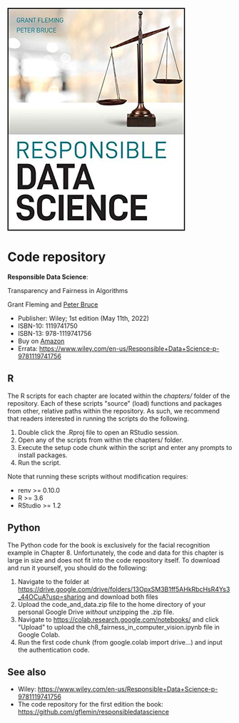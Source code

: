 ![Book cover](/images/responsible_ds_cover.jpg)

# Code repository
**Responsible Data Science**:  

Transparency and Fairness in Algorithms

Grant Fleming and [Peter Bruce](https://www.amazon.com/Peter-Bruce/e/B01N3C4ACN%3Fref=dbs_a_mng_rwt_scns_share)

- Publisher: Wiley; 1st edition (May 11th, 2022)
- ISBN-10: 1119741750
- ISBN-13: 978-1119741756
- Buy on [Amazon](https://www.amazon.com/Responsible-Data-Science-Transparency-Algorithms/dp/1119741750)
- Errata: https://www.wiley.com/en-us/Responsible+Data+Science-p-9781119741756

## R
The R scripts for each chapter are located within the _chapters/_
folder of the repository. Each of these scripts "source" (load) functions 
and packages from other, relative paths within the repository. 
As such, we recommend that readers interested in running the scripts do the following.

1. Double click the .Rproj file to open an RStudio session. 
2. Open any of the scripts from within the chapters/ folder. 
3. Execute the setup code chunk within the script and enter any prompts to install packages.
4. Run the script.

Note that running these scripts without modification requires:

- renv >= 0.10.0
- R >= 3.6
- RStudio >= 1.2

## Python
The Python code for the book is exclusively for the facial recognition
example in Chapter 8. Unfortunately, the code and data for this chapter is 
large in size and does not fit into the code repository itself. To download and
run it yourself, you should do the following:

1. Navigate to the folder at https://drive.google.com/drive/folders/13OpxSM3B1ff5AHkRbcHsR4Ys3_44OCuA?usp=sharing and
download both files
2. Upload the code_and_data.zip file to the home directory of your personal Google Drive _without_ unzipping the .zip
file.
3. Navigate to https://colab.research.google.com/notebooks/ and click "Upload" to upload the 
ch8_fairness_in_computer_vision.ipynb file in Google Colab.
4. Run the first code chunk (from google.colab import drive...) and input the authentication code.

## See also
- Wiley: https://www.wiley.com/en-us/Responsible+Data+Science-p-9781119741756
- The code repository for the first edition the book: https://github.com/gflemin/responsibledatascience